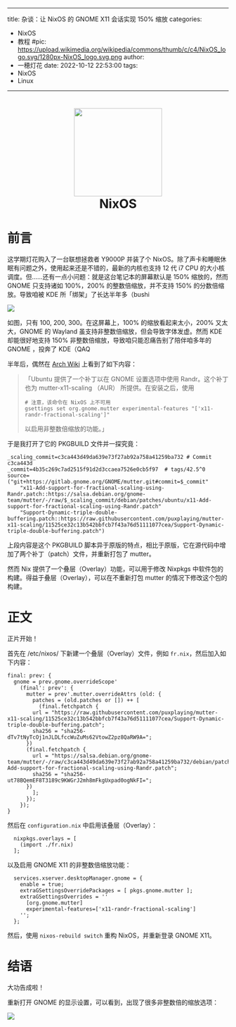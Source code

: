 

---
title: 杂谈：让 NixOS 的 GNOME X11 会话实现 150% 缩放
categories: 
  - NixOS
  - 教程
#pic: https://upload.wikimedia.org/wikipedia/commons/thumb/c/c4/NixOS_logo.svg/1280px-NixOS_logo.svg.png
author: 
 - 一穂灯花
date: 2022-10-12 22:53:00
tags: 
 - NixOS
 - Linux
---

<h1 align="center">
  <img src="https://pic.lanta.cyou/img/nix-snowflake.svg" width="200">
  <br>NixOS<br>
</h1>

<div class="info">

# 前言

这学期灯花购入了一台联想拯救者 Y9000P 并装了个 NixOS。除了声卡和睡眠休眠有问题之外，使用起来还是不错的，最新的内核也支持 12 代 i7 CPU 的大小核调度。但……还有一点小问题：就是这台笔记本的屏幕默认是 150% 缩放的，然而 GNOME 只支持诸如 100%，200% 的整数倍缩放，并不支持 150% 的分数倍缩放。导致咱被 KDE 所「绑架」了长达半年多（bushi

![](/images/gnome-prepatch.png)

如图，只有 100, 200, 300。在这屏幕上，100% 的缩放看起来太小，200% 又太大，GNOME 的 Wayland 虽支持非整数倍缩放，但会导致字体发虚。然而 KDE 却能很好地支持 150% 非整数倍缩放，导致咱只能忍痛告别了陪伴咱多年的 GNOME ，投奔了 KDE（QAQ

半年后，偶然在 [Arch Wiki](https://wiki.archlinux.org/title/HiDPI#Xorg) 上看到了如下内容：

> 「Ubuntu 提供了一个补丁以在 GNOME 设置选项中使用 Randr。这个补丁也为 mutter-x11-scaling （AUR） 所提供。在安装之后，使用
> 
> ```
> # 注意，该命令在 NixOS 上不可用
> gsettings set org.gnome.mutter experimental-features "['x11-randr-fractional-scaling']"
> ```
> 以启用非整数倍缩放的功能。」

于是我打开了它的 PKGBUILD 文件并一探究竟：


```
_scaling_commit=c3ca443d49da639e73f27ab92a758a41259ba732 # Commit c3ca443d
_commit=4b35c269c7ad2515f91d2d3ccaea7526e0cb5f97  # tags/42.5^0
source=("git+https://gitlab.gnome.org/GNOME/mutter.git#commit=$_commit"
	"x11-Add-support-for-fractional-scaling-using-Randr.patch::https://salsa.debian.org/gnome-team/mutter/-/raw/$_scaling_commit/debian/patches/ubuntu/x11-Add-support-for-fractional-scaling-using-Randr.patch"
	"Support-Dynamic-triple-double-buffering.patch::https://raw.githubusercontent.com/puxplaying/mutter-x11-scaling/11525ce32c13b542bbfcb7f43a76d51111077cea/Support-Dynamic-triple-double-buffering.patch")
```

上段内容是这个 PKGBUILD 脚本异于原版的特点，相比于原版，它在源代码中增加了两个补丁（patch）文件，并重新打包了 mutter。

然而 Nix 提供了一个叠层（Overlay）功能，可以用于修改 Nixpkgs 中软件包的构建。得益于叠层（Overlay），可以在不重新打包 mutter 的情况下修改这个包的构建。

# 正文

正片开始！

首先在 /etc/nixos/ 下新建一个叠层（Overlay）文件，例如 `fr.nix`，然后加入如下内容：

```
final: prev: {
  gnome = prev.gnome.overrideScope'
    (final': prev': {
      mutter = prev'.mutter.overrideAttrs (old: {
        patches = (old.patches or []) ++ [
          (final.fetchpatch {
	    url = "https://raw.githubusercontent.com/puxplaying/mutter-x11-scaling/11525ce32c13b542bbfcb7f43a76d51111077cea/Support-Dynamic-triple-double-buffering.patch";
	    sha256 = "sha256-dTv7tNyTcOj1nJLDLfccWuZuMs62VtowZ2pz8QaRW9A=";
	  })
	  (final.fetchpatch {
	    url = "https://salsa.debian.org/gnome-team/mutter/-/raw/c3ca443d49da639e73f27ab92a758a41259ba732/debian/patches/ubuntu/x11-Add-support-for-fractional-scaling-using-Randr.patch";
	    sha256 = "sha256-ut78BQemEF8T3189c9KWGrJ2mh8mFkgUxpad0ogNkFI=";
	  })
        ];
      });
    });
}
```

然后在 `configuration.nix` 中启用该叠层（Overlay）：

```
  nixpkgs.overlays = [
    (import ./fr.nix)
  ];

```

以及启用 GNOME X11 的非整数倍缩放功能：

```
  services.xserver.desktopManager.gnome = {
    enable = true;
    extraGSettingsOverridePackages = [ pkgs.gnome.mutter ];
    extraGSettingsOverrides = ''
      [org.gnome.mutter]
      experimental-features=['x11-randr-fractional-scaling']
    '';
  };
```

然后，使用 `nixos-rebuild switch` 重构 NixOS，并重新登录 GNOME X11。

# 结语

大功告成啦！

重新打开 GNOME 的显示设置，可以看到，出现了很多非整数倍的缩放选项：

![](/images/gnome-postpatch.png)

